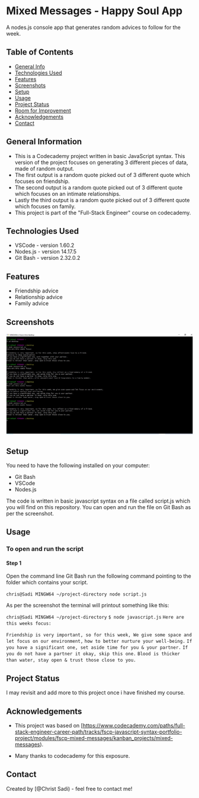 # Mixed Messages - Happy Soul App

A nodes.js console app that generates random advices to follow for the week.

## Table of Contents

- [General Info](#general-information)
- [Technologies Used](#technologies-used)
- [Features](#features)
- [Screenshots](#screenshots)
- [Setup](#setup)
- [Usage](#usage)
- [Project Status](#project-status)
- [Room for Improvement](#room-for-improvement)
- [Acknowledgements](#acknowledgements)
- [Contact](#contact)
<!-- * [License](#license) -->

## General Information

- This is a Codecademy project written in basic JavaScript syntax. This version of the project focuses on generating 3 different pieces of data, made of random output.
- The first output is a random quote picked out of 3 different quote which focuses on friendship.
- The second output is a random quote picked out of 3 different quote which focuses on an intimate relationships.
- Lastly the third output is a random quote picked out of 3 different quote which focuses on family.
- This project is part of the "Full-Stack Engineer" course on codecademy.
<!-- You don't have to answer all the questions - just the ones relevant to your project. -->

## Technologies Used

- VSCode - version 1.60.2
- Nodes.js - version 14.17.5
- Git Bash - version 2.32.0.2

## Features

- Friendship advice
- Relationship advice
- Family advice

## Screenshots

![Example screenshot](./img/screenshot.jpg)

## Setup

You need to have the following installed on your computer:

- Git Bash
- VSCode
- Nodes.js

The code is written in basic javascript syntax on a file called script.js which you will find on this repository.
You can open and run the file on Git Bash as per the screenshot.

## Usage

### To open and run the script

#### Step 1

Open the command line Git Bash run the following command pointing to the folder which contains your script.

`chris@Sadi MINGW64 ~/project-directory node script.js`

As per the screenshot the terminal will printout something like this:

`chris@Sadi MINGW64 ~/project-directory`
`$ node javascript.js`
`Here are this weeks focus:`

`Friendship is very important, so for this week, We give some space and let focus on our environment,`
`how to better nurture your well-being.`
`If you have a significant one, set aside time for you & your partner.`
`If you do not have a partner it okay, skip this one.`
`Blood is thicker than water, stay open & trust those close to you.`

## Project Status

I may revisit and add more to this project once i have finished my course.

## Acknowledgements

- This project was based on [<https://www.codecademy.com/paths/full-stack-engineer-career-path/tracks/fscp-javascript-syntax-portfolio-project/modules/fscp-mixed-messages/kanban_projects/mixed-messages>).

- Many thanks to codecademy for this exposure.

## Contact

Created by [@Christ Sadi) - feel free to contact me!
